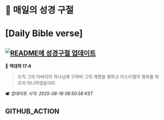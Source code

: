 # 🙏 매일의 성경 구절
# [Daily Bible verse]
## [![README에 성경구절 업데이트](https://github.com/DONGSUKA/first_test/actions/workflows/update-readme-bible.yml/badge.svg)](https://github.com/DONGSUKA/first_test/actions/workflows/update-readme-bible.yml)
<!-- START_BIBLE_VERSE -->
📖 **역대하 17:4**
> 오직 그의 아버지의 하나님께 구하며 그의 계명을 행하고 이스라엘의 행위를 따르지 아니하였음이라

🕊️ _업데이트 시각: 2025-08-19 08:50:58 KST_
  <!-- END_BIBLE_VERSE -->
## GITHUB_ACTION
